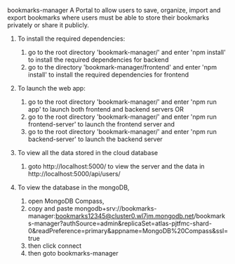 bookmarks-manager
A Portal to allow users to save, organize, import and export bookmarks where users must be able to store their bookmarks privately or share it publicly.

1. To install the required dependencies:

   1. go to the root directory 'bookmark-manager/' and enter 'npm install' to install the required dependencies for backend
   2. go to the directory 'bookmark-manager/frontend' and enter 'npm install' to install the required dependencies for frontend

2. To launch the web app:

   1. go to the root directory 'bookmark-manager/' and enter 'npm run app' to launch both frontend and backend servers
      OR
   2. go to the root directory 'bookmark-manager/' and enter 'npm run frontend-server' to launch the frontend server and
   3. go to the root directory 'bookmark-manager/' and enter 'npm run backend-server' to launch the backend server

3. To view all the data stored in the cloud database

   1. goto http://localhost:5000/ to view the server and the data in http://localhost:5000/api/users/

4. To view the database in the mongoDB,
   1. open MongoDB Compass,
   2. copy and paste
      mongodb+srv://bookmarks-manager:bookmarks12345@cluster0.wl7jm.mongodb.net/bookmarks-manager?authSource=admin&replicaSet=atlas-pjtfmc-shard-0&readPreference=primary&appname=MongoDB%20Compass&ssl=true
   3. then click connect
   4. then goto bookmarks-manager
